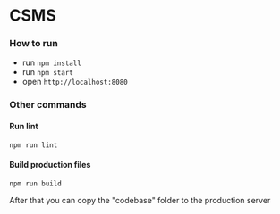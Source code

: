 CSMS
===================

### How to run

- run ```npm install```
- run ```npm start```
- open ```http://localhost:8080```


### Other commands

#### Run lint

```
npm run lint
```

#### Build production files

```
npm run build
```

After that you can copy the "codebase" folder to the production server
